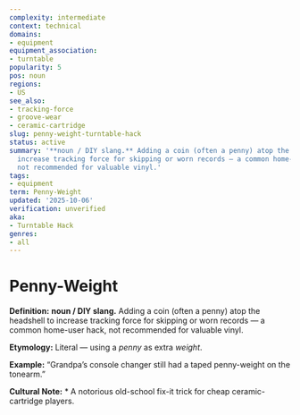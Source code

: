 ```yaml
---
complexity: intermediate
context: technical
domains:
- equipment
equipment_association:
- turntable
popularity: 5
pos: noun
regions:
- US
see_also:
- tracking-force
- groove-wear
- ceramic-cartridge
slug: penny-weight-turntable-hack
status: active
summary: '**noun / DIY slang.** Adding a coin (often a penny) atop the headshell to
  increase tracking force for skipping or worn records — a common home-user hack,
  not recommended for valuable vinyl.'
tags:
- equipment
term: Penny-Weight
updated: '2025-10-06'
verification: unverified
aka:
- Turntable Hack
genres:
- all
---
```


# Penny-Weight

**Definition:** **noun / DIY slang.** Adding a coin (often a penny) atop the headshell to increase tracking force for skipping or worn records — a common home-user hack, not recommended for valuable vinyl.

**Etymology:** Literal — using a *penny* as extra *weight*.

**Example:** “Grandpa’s console changer still had a taped penny-weight on the tonearm.”

**Cultural Note:** * A notorious old-school fix-it trick for cheap ceramic-cartridge players.

